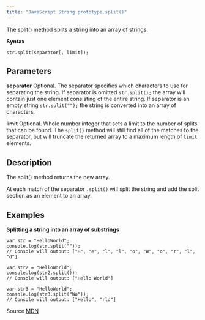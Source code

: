 ```yaml
---
title: "JavaScript String.prototype.split()"
---
```


The split() method splits a string into an array of strings.

**Syntax**

    str.split(separator[, limit]);

## Parameters

**separator** Optional. The separator specifies which characters to use for separating the string. If separator is omitted `str.split();` the array will contain just one element consisting of the entire string. If separator is an empty string `str.split("");` the string is converted into an array of characters.

**limit** Optional. Whole number integer that sets a limit to the number of splits that can be found. The `split()` method will still find all of the matches to the separator, but will truncate the returned array to a maximum length of `limit` elements.

## Description

The split() method returns the new array.

At each match of the separator `.split()` will split the string and add the split section as an element to an array.

## Examples

**Splitting a string into an array of substrings**

    var str = "HelloWorld";
    console.log(str.split(""));
    // Console will output: ["H", "e", "l", "l", "o", "W", "o", "r", "l", "d"]

    var str2 = "HelloWorld";
    console.log(str2.split());
    // Console will output: ["Hello World"]

    var str3 = "HelloWorld";
    console.log(str3.split("Wo"));
    // Console will output: ["Hello", "rld"]

Source [MDN](https://developer.mozilla.org/en-US/docs/Web/JavaScript/Reference/Global_Objects/String/split)
